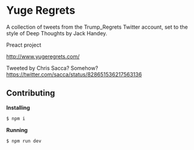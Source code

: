 # Yuge Regrets
A collection of tweets from the Trump_Regrets Twitter account, set to the style of Deep Thoughts by Jack Handey.

Preact project

http://www.yugeregrets.com/

Tweeted by Chris Sacca? Somehow?
https://twitter.com/sacca/status/828651536217563136

## Contributing

**Installing**
```sh
$ npm i
```

**Running**
```sh
$ npm run dev
```
